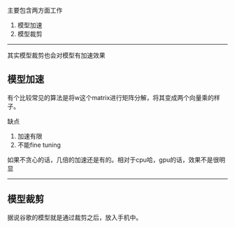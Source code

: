 主要包含两方面工作

1. 模型加速
2. 模型裁剪

---

其实模型裁剪也会对模型有加速效果

## 模型加速
有个比较常见的算法是将w这个matrix进行矩阵分解，将其变成两个向量乘的样子。

缺点

1. 加速有限
2. 不能fine tuning

如果不贪心的话，几倍的加速还是有的。相对于cpu哈，gpu的话，效果不是很明显

---


## 模型裁剪

据说谷歌的模型就是通过裁剪之后，放入手机中。
